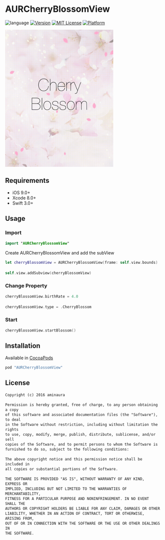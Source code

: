 # AURCherryBlossomView

![language](https://img.shields.io/badge/Language-%20Swift%20-orange.svg)
[![Version](https://img.shields.io/cocoapods/v/AURCherryBlossomView.svg?style=flat)](http://cocoapods.org/pods/AURCherryBlossomView)
[![MIT License](http://img.shields.io/badge/license-MIT-blue.svg?style=flat)](LICENSE)
[![Platform](https://img.shields.io/cocoapods/p/AURCherryBlossomView.svg?style=flat)](http://cocoapods.org/pods/AURCherryBlossomView)

<p align="left">
  <img src="Example/Demo.gif" alt="CherryBlossom" width="350" height="444">
</p>

## Requirements

- iOS 9.0+
- Xcode 8.0+
- Swift 3.0+

## Usage

### Import
```swift
import "AURCherryBlossomView"
```
Create AURCherryBlossomView and add the subView

```swift
let cherryBlossomView = AURCherryBlossomView(frame: self.view.bounds)

self.view.addSubview(cherryBlossomView)
```

### Change Property
```swift
cherryBlossomView.birthRate = 4.0

cherryBlossomView.type = .CherryBlossom
```

### Start 
```swift
cherryBlossomView.startBlossom()
```

## Installation

Available in [CocoaPods](https://cocoapods.org/?q=AUR)

```ruby
pod "AURCherryBlossomView"
```


## License

```
Copyright (c) 2016 aminaura

Permission is hereby granted, free of charge, to any person obtaining a copy
of this software and associated documentation files (the "Software"), to deal
in the Software without restriction, including without limitation the rights
to use, copy, modify, merge, publish, distribute, sublicense, and/or sell
copies of the Software, and to permit persons to whom the Software is
furnished to do so, subject to the following conditions:

The above copyright notice and this permission notice shall be included in
all copies or substantial portions of the Software.

THE SOFTWARE IS PROVIDED "AS IS", WITHOUT WARRANTY OF ANY KIND, EXPRESS OR
IMPLIED, INCLUDING BUT NOT LIMITED TO THE WARRANTIES OF MERCHANTABILITY,
FITNESS FOR A PARTICULAR PURPOSE AND NONINFRINGEMENT. IN NO EVENT SHALL THE
AUTHORS OR COPYRIGHT HOLDERS BE LIABLE FOR ANY CLAIM, DAMAGES OR OTHER
LIABILITY, WHETHER IN AN ACTION OF CONTRACT, TORT OR OTHERWISE, ARISING FROM,
OUT OF OR IN CONNECTION WITH THE SOFTWARE OR THE USE OR OTHER DEALINGS IN
THE SOFTWARE.
```

